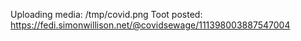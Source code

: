 Uploading media: /tmp/covid.png
Toot posted: https://fedi.simonwillison.net/@covidsewage/111398003887547004
